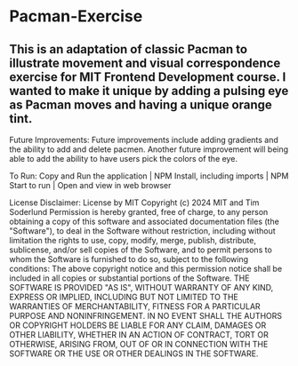 # Pacman-Exercise
## This is an adaptation of classic Pacman to illustrate movement and visual correspondence exercise for MIT Frontend Development course. I wanted to make it unique by adding a pulsing eye as Pacman moves and having a unique orange tint.

Future Improvements: Future improvements include adding gradients and the ability to add and delete pacmen.  Another future improvement will being able to add the ability to have users pick the colors of the eye.

To Run: Copy and Run the application | NPM Install, including imports | NPM Start to run | Open and view in web browser

License Disclaimer: License by MIT Copyright (c) 2024 MIT and Tim Soderlund Permission is hereby granted, free of charge, to any person obtaining a copy of this software and associated documentation files (the "Software"), to deal in the Software without restriction, including without limitation the rights to use, copy, modify, merge, publish, distribute, sublicense, and/or sell copies of the Software, and to permit persons to whom the Software is furnished to do so, subject to the following conditions: The above copyright notice and this permission notice shall be included in all copies or substantial portions of the Software. THE SOFTWARE IS PROVIDED "AS IS", WITHOUT WARRANTY OF ANY KIND, EXPRESS OR IMPLIED, INCLUDING BUT NOT LIMITED TO THE WARRANTIES OF MERCHANTABILITY, FITNESS FOR A PARTICULAR PURPOSE AND NONINFRINGEMENT. IN NO EVENT SHALL THE AUTHORS OR COPYRIGHT HOLDERS BE LIABLE FOR ANY CLAIM, DAMAGES OR OTHER LIABILITY, WHETHER IN AN ACTION OF CONTRACT, TORT OR OTHERWISE, ARISING FROM, OUT OF OR IN CONNECTION WITH THE SOFTWARE OR THE USE OR OTHER DEALINGS IN THE SOFTWARE.
